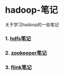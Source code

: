 # hadoop-笔记
关于学习hadoop的一些笔记

### 1. [hdfs笔记](HDFS/hdfs_note.md)
### 2. [zookeeper笔记](ZOOKEEPER/zookeeper_note.md)
### 3. [flink笔记](flink_note.md)
